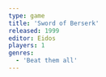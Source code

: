 ```yaml
---
type: game
title: 'Sword of Berserk'
released: 1999
editor: Eidos
players: 1
genres:
  - 'Beat them all'
---
```

